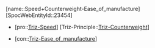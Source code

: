 ﻿---
type: TrizContradiction
aliases:
- Speed+Counterweight-Ease_of_manufacture
license: CC BY-SA 4.0
copyright: https://github.com/SpocWeb
IsDeleted: false
IsReadOnly: false
Confidential: public
tags: 
- Triz/Contradiction
---
[name::Speed+Counterweight-Ease_of_manufacture]
[SpocWebEntityId::23454]
+ [pro::[Triz-Speed](tech/Triz/Parameter/Triz-Speed.md)]
[Triz-Principle::[Triz-Counterweight](tech/Triz/Principle/Triz-Counterweight.md)]
- [con::[Triz-Ease_of_manufacture](tech/Triz/Parameter/Triz-Ease_of_manufacture.md)]

